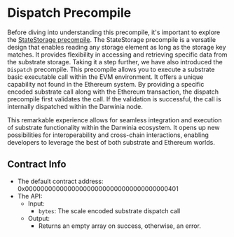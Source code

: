# Dispatch Precompile

Before diving into understanding this precompile, it's important to explore the [StateStorage precompile](./state-storage.md). The StateStorage precompile is a versatile design that enables reading any storage element as long as the storage key matches. It provides flexibility in accessing and retrieving specific data from the substrate storage. Taking it a step further, we have also introduced the `Dispatch` precompile. This precompile allows you to execute a substrate basic executable call within the EVM environment. It offers a unique capability not found in the Ethereum system. By providing a specific encoded substrate call along with the Ethereum transaction, the dispatch precompile first validates the call. If the validation is successful, the call is internally dispatched within the Darwinia node.

This remarkable experience allows for seamless integration and execution of substrate functionality within the Darwinia ecosystem. It opens up new possibilities for interoperability and cross-chain interactions, enabling developers to leverage the best of both substrate and Ethereum worlds.

## Contract Info

- The default contract address:  0x0000000000000000000000000000000000000401
- The API:
    - Input:
        - `bytes`: The scale encoded substrate dispatch call
    - Output:
        - Returns an empty array on success, otherwise, an error.